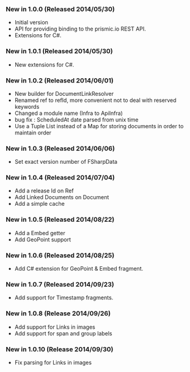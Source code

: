 ### New in 1.0.0 (Released 2014/05/30)
* Initial version
* API for providing binding to the prismic.io REST API.
* Extensions for C#.

### New in 1.0.1 (Released 2014/05/30)
* New extensions for C#.

### New in 1.0.2 (Released 2014/06/01)
* New builder for DocumentLinkResolver
* Renamed ref to refId, more convenient not to deal with reserved keywords
* Changed a module name (Infra to ApiInfra)
* bug fix : ScheduledAt date parsed from unix time
* Use a Tuple List instead of a Map for storing documents in order to maintain order

### New in 1.0.3 (Released 2014/06/06)
* Set exact version number of FSharpData

### New in 1.0.4 (Released 2014/07/04)
* Add a release Id on Ref
* Add Linked Documents on Document
* Add a simple cache

### New in 1.0.5 (Released 2014/08/22)
* Add a Embed getter
* Add GeoPoint support

### New in 1.0.6 (Released 2014/08/25)
* Add C# extension for GeoPoint & Embed fragment.

### New in 1.0.7 (Released 2014/09/23)
* Add support for Timestamp fragments.

### New in 1.0.8 (Release 2014/09/26)
* Add support for Links in images
* Add support for span and group labels

### New in 1.0.10 (Release 2014/09/30)
* Fix parsing for Links in images

